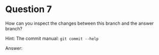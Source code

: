 # Question 7

How can you inspect the changes between this branch and the answer branch?

Hint: The commit manual: `git commit --help`

Answer:

```

```
